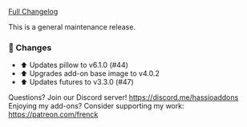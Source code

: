 [Full Changelog][changelog]

This is a general maintenance release.

### 🔨 Changes

- :arrow_up: Updates pillow to v6.1.0 (#44)
- :arrow_up: Upgrades add-on base image to v4.0.2
- :arrow_up: Updates futures to v3.3.0 (#47)

[changelog]: https://github.com/hassio-addons/addon-motioneye/compare/v0.5.0...v0.5.1

Questions? Join our Discord server! https://discord.me/hassioaddons
Enjoying my add-ons? Consider supporting my work: https://patreon.com/frenck